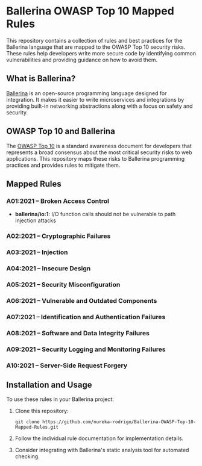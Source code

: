 # Ballerina OWASP Top 10 Mapped Rules

This repository contains a collection of rules and best practices for the Ballerina language that are mapped to the OWASP Top 10 security risks. These rules help developers write more secure code by identifying common vulnerabilities and providing guidance on how to avoid them.

## What is Ballerina?

[Ballerina](https://ballerina.io/) is an open-source programming language designed for integration. It makes it easier to write microservices and integrations by providing built-in networking abstractions along with a focus on safety and security.

## OWASP Top 10 and Ballerina

The [OWASP Top 10](https://owasp.org/Top10/) is a standard awareness document for developers that represents a broad consensus about the most critical security risks to web applications. This repository maps these risks to Ballerina programming practices and provides rules to mitigate them.

## Mapped Rules

### A01:2021 – Broken Access Control

- **ballerina/io:1**: I/O function calls should not be vulnerable to path injection attacks

### A02:2021 – Cryptographic Failures

### A03:2021 – Injection

### A04:2021 – Insecure Design

### A05:2021 – Security Misconfiguration

### A06:2021 – Vulnerable and Outdated Components

### A07:2021 – Identification and Authentication Failures

### A08:2021 – Software and Data Integrity Failures

### A09:2021 – Security Logging and Monitoring Failures

### A10:2021 – Server-Side Request Forgery

## Installation and Usage

To use these rules in your Ballerina project:

1. Clone this repository:
   ```
   git clone https://github.com/nureka-rodrigo/Ballerina-OWASP-Top-10-Mapped-Rules.git
   ```

2. Follow the individual rule documentation for implementation details.

3. Consider integrating with Ballerina's static analysis tool for automated checking.
